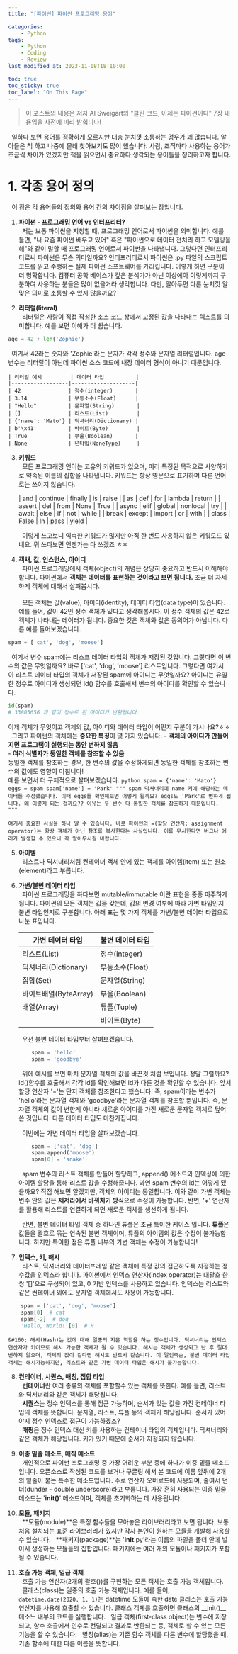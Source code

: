 ```yaml
---
title: "[파이썬] 파이썬 프로그래밍 용어"

categories:
    - Python
tags:
    - Python
    - Coding
    - Review
last_modified_at: 2023-11-08T18:10:00

toc: true
toc_sticky: true
toc_label: "On This Page"
---
```


> 이 포스트의 내용은 저자 Al Sweigart의 "클린 코드, 이제는 파이썬이다" 7장 내용임을 사전에 미리 밝힙니다!

&#160; 일하다 보면 용어를 정확하게 모르지만 대충 눈치껏 소통하는 경우가 꽤 많습니다. 알아들은 척 하고 나중에 몰래 찾아보기도 많이 했습니다. 사람, 조직마다 사용하는 용어가 조금씩 차이가 있겠지만 책을 읽으면서 중요하다 생각되는 용어들을
정리하고자 합니다.

# 1. 각종 용어 정의
&#160; 이 장은 각 용어들의 정의와 용어 간의 차이점을 살펴보는 장입니다. <br>

1. **파이썬 - 프로그래밍 언어 vs 인터프리터?**<br>
&#160; 저는 보통 파이썬을 지칭할 떄, 프로그래밍 언어로서 파이썬을 의미합니다. 예를 들면, "나 요즘 파이썬 배우고 있어" 혹은 "파이썬으로 데이터 전처리 하고 모델링을 해"와 같이 말할 때 프로그래밍 언어로서 파이썬을 나타냅니다. 그렇다면 
인터프리터로써 파이썬은 무슨 의미일까요? 인터프리터로서 파이썬은 .py 파일의 스크립트 코드를 읽고 수행하는 실제 파이썬 소프트웨어를 가리킵니다. 이렇게 하면 구분이 더 명확합니다. 컴퓨터 공학 베이스가 깊은 분석가가 아닌 이상에야
이렇게까지 구분하여 사용하는 분들은 많이 없을거라 생각합니다. 다만, 알아두면 다른 눈치껏 알맞은 의미로 소통할 수 있지 않을까요? 

2. **리터럴(literal)**<br>
&#160; 리터럴은 사람이 직접 작성한 소스 코드 상에서 고정된 값을 나타내는 텍스트를 의미합니다. 예를 보면 이해가 더 쉽습니다.
```python
age = 42 + len('Zophie')
```
&#160; 여기서 42라는 숫자와 'Zophie'라는 문자가 각각 정수와 문자열 리터럴입니다. age 변수는 리터럴이 아닌데 파이썬 소스 코드에 내장 데이터 형식이 아니기 때문입니다.<Br>

    | 리터럴 예시         | 데이터 타입          |
    |------------------|--------------------|
    | 42               | 정수(integer)       |
    | 3.14             | 부동소수(Float)      |
    | "Hello"          | 문자열(String)       |
    | []               | 리스트(List)         |
    | {'name': 'Mato'} | 딕셔너리(Dictionary) |
    | b'\x41'          | 바이트(Byte)         |
    | True             | 부울(Boolean)       |
    | None             | 넌타입(NoneType)     |

3. **키워드**<br>
&#160; 모든 프로그래밍 언어는 고유의 키워드가 있으며, 미리 특정된 목적으로 사양하기로 약속된 이름의 집합을 나타냅니다. 키워드는 항상 영문으로 표기하며 다른 언어로는 쓰이지 않습니다. 

    | and | continue | finally | is | raise |
    | as | def | for | lambda | return |
    | assert | del | from | None | True | 
    | async | elif | global | nonlocal | try |
    | await | else | if | not | while |
    | break | except | import | or | with |
    | class | False | In | pass | yield |

    &#160; 이렇게 쓰고보니 익숙한 키워드가 많지만 아직 한 번도 사용하지 않은 키워도드 있네요. 뭐 쓰다보면 언젠가는 다 쓰겠죠 ㅎㅎ

4. **객채, 값, 인스턴스, 아이디**<br>
&#160; 파이썬 프로그래밍에서 객체(object)의 개념은 상당히 중요하고 반드시 이해해야 합니다. 파이썬에서 **객체는 데이터를 표현하는 것이라고 보면 됩니다.** 조금 더 자세하게 객체에 대해서 살펴봅시다.<br><br>
&#160; 모든 객체는 값(value), 아이디(identity), 데이터 타입(data type)이 있습니다. 예를 들어, 값이 42인 정수 객체가 있다고 생각해봅시다. 이 정수 객체의 값은 42로 객체가 나타내는 데이터가 됩니다. 중요한 것은 객체와 값은 동의어가 아닙니다. 다른 예를 들어보겠습니다.
```python
spam = ['cat', 'dog', 'moose']
```
&#160; 여기서 변수 spam에는 리스크 데이터 타입의 객체가 저장된 것입니다. 그렇다면 이 변수의 값은 무엇일까요? 바로 ['cat', 'dog', 'moose'] 리스트입니다. 그렇다면 여기서 이 리스트 데이터 타입의 객체가 저장된 spam에 아이디는 무엇일까요?
아이디는 유일한 정수로 아이디가 생성되면 id() 함수를 호출해서 변수의 아이디를 확인할 수 있습니다. 
```python
id(spam)
# 33805656 과 같이 정수로 된 아이디가 반환됩니다.
```
이제 객체가 무엇이고 객체의 값, 아이디와 데이터 타입이 어떤지 구분이 가시나요?ㅎㅎ<br>
&#160; 그리고 파이썬의 객체에는 **중요한 특징**이 몇 가지 있습니다.
    - **객체의 아이디가 만들어지면 프로그램이 실행되는 동안 변하지 않음**<br>
    - **여러 식별자가 동일한 객체를 참조할 수 있음**<br>
     동일한 객체를 참조하는 경우, 한 변수의 값을 수정하게되면 동일한 객체를 참조하는 변수의 값에도 영향이 미칩니다!<br>
      예를 보면서 더 구체적으로 살펴보겠습니다.
    ```python
    spam = {'name': 'Mato'}
    eggs = spam
    spam['name'] = 'Park'
    """
    spam 딕셔너리에 name 키에 해당하는 데이터를 수정했습니다.
    이때 eggs를 확인해보면 어떻게 될까요? eggs도 'Park'로 변하게 됩니다. 왜 이렇게 되는 걸까요??
    이유는 두 변수 다 동일한 객체를 참조하기 때문입니다.
    """
    ```

    여기서 중요한 사실을 하나 알 수 있습니다. 바로 파이썬의 =(할당 연산자: assignment operator)는 항상 객체가 아닌 참조를 복사한다는 사실입니다. 이를 무시한다면 버그나 에러가 발생할 수 있으니 꼭 알아두시길 바랍니다. 

5. **아이템**<br>
&#160; 리스트나 딕셔너리처럼 컨테이너 객체 안에 있는 객체를 아이템(item) 또는 원소(element)라고 부릅니다.

6. **가변/불변 데이터 타입**<br>
&#160; 파이썬 프로그래밍을 하다보면 mutable/immutable 이란 표현을 종종 마주하게 됩니다. 파이썬의 모든 객체는 값을 갖는데, 값의 변경 여부에 따라 가변 타입인지 불변 타입인지로 구분합니다. 아래 표는 몇 가지 객체를 가변/불변 데이터 타입으로 나눈 표입니다.

    | 가변 데이터 타입         | 불변 데이터 타입       |
    |----------------------|--------------------|
    | 리스트(List)           | 정수(integer)       |
    | 딕셔너리(Dictionary)    | 부동소수(Float)      |
    | 집합(Set)              | 문자열(String)      |
    | 바이트배열(ByteArray)   | 부울(Boolean)        |
    | 배열(Array)            | 튜플(Tuple)         |
    |                       | 바이트(Byte)        |

    &#160; 우선 불변 데이터 타입부터 살펴보겠습니다. 
    ```python
        spam = 'hello'
        spam = 'goodbye'
    ```
    
    &#160; 위에 예시를 보면 마치 문자열 객체의 값을 바꾼것 처럼 보입니다. 정말 그럴까요? id()함수를 호출해서 각각 id를 확인해보면 id가 다른 것을 확인할 수 있습니다. 앞서 할당 연산자 '='는 단지 객체를 참조한다고 했습니다. 즉, spam이라는 변수가 'hello'라는 문자열 객체와 'goodbye'라는 문자열 객체를 참조할 뿐입니다. 즉, 문자열 객체의 값이 변한게 아니라 새로운 아이디를 가진 새로운 문자열 객체로 덮어쓴 것입니다. 다른 데이터 타입도 마찬가집니다. <br>

    &#160; 이번에는 가변 데이터 타입을 살펴보겠습니다.
    ```python
        spam = ['cat', 'dog']
        spam.append('moose')
        spam[0] = 'snake'
    ```

    &#160; spam 변수의 리스트 객체를 만들어 할당하고, append() 메소드와 인덱싱에 의한 아이템 할당을 통해 리스트 값을 수정해줍니다. 과연 spam 변수의 id는 어떻게 됐을까요? 직접 해보면 알겠지만, 객체의 아이디는 동일합니다. 이와 같이 가변 객체는 변수 안의 값은 **제저라에서 바꿔치기 방식**으로 수정이 가능합니다. 반면, '+' 연산자를 활용해 리스트를 연결하게 되면 새로운 객체를 생선하게 됩니다. <br>

    &#160; 반면, 불변 데이터 타입 객체 중 하나인 튜플은 조금 특이한 케이스 입니다. **튜플**은 값들을 괄호로 묶는 연속된 불변 객체이며, 튜플의 아이템의 값은 수정이 불가능합니다. 하지만 특이한 점은 튜플 내부의 가변 객체는 수정이 가능합니다!

7. **인덱스, 키, 해시**<br>
&#160; 리스트, 딕셔너리와 데이터프레임 같은 객체에 특정 값의 접근하도록 지정하는 정수값을 인덱스라 합니다. 파이썬에서 인덱스 연산자(index operator)는 대괄호 한 쌍 '[]'으로 구성되어 있고, 0 기반 인덱스를 사용하고 있습니다. 인덱스는 리스트와 같은 컨테이너 외에도 문자열 객체에서도 사용이 가능합니다.
```python
    spam = ['cat', 'dog', 'moose']
    spam[0]  # cat
    spam[-2]  # dog
    'Hello, World!'[0]  # H
```
    &#160; 해시(Hash)는 값에 대해 일종의 지문 역할을 하는 정수입니다. 딕셔너리는 인덱스 연산자가 키이므로 해시 가능한 객체가 될 수 있습니다. 해시는 객체가 생성되고 난 후 절대 변하지 않으며, 객체의 값이 같다면 해시도 반드시 같습니다. 이 말인즉슨, 불변 데이터 타입 객체는 해시가능하지만, 리스트와 같은 가변 데이터 타입은 해시가 불가능합니다.

8. **컨테이너, 시퀀스, 매칭, 집합 타입**<br>
&#160; **컨테이너**란 여러 종류의 객체를 포함할수 있는 객체를 뜻한다. 예를 들면, 리스트와 딕셔너리와 같은 객체가 해당됩니다.<br>
&#160; **시퀀스**는 정수 인덱스를 통해 접근 가능하며, 순서가 있는 값을 가진 컨테이너 타입의 객체를 뜻합니다. 문자열, 리스트, 튜플 등의 객체가 해당됩니다. 순서가 있어야지 정수 인덱스로 접근이 가능하겠죠?<br>
&#160; **매핑**은 정수 인덱스 대신 키를 사용하는 컨테이너 타입의 객체입니다. 딕셔너리와 같은 객체가 해당됩니다. 키가 있기 때문에 순서가 지정되지 않습니다. 

9. **이중 밑줄 메소드, 매직 메소드**<br>
&#160; 개인적으로 파이썬 프로그래밍 중 가장 어려운 부분 중에 하나가 이중 밑줄 메소드 입니다. 오픈소스로 작성된 코드를 보거나 구글링 해서 본 코드에 이름 앞뒤에 2개의 밑줄이 붙는 특수한 메소드입니다. 주로 연산자 오버로드에 사용되며, 줄여서 던더(dunder - double underscore)라고 부릅니다. 가장 흔히 사용되는 이중 밑줄 메소드는 '____init()____' 메소드이며, 객체를 초기화하는 데 사용됩니다.

10. **모듈, 패키지**<br>
&#160; **모듈(module)**은 특정 함수들을 모아놓은 라이브러리라고 보면 됩니다. 보통 처음 설치되는 표준 라이브러리가 있지만 각자 본인이 원하는 모듈을 개발해 사용할 수 있습니다.
&#160; **패키지(package)**는 '__init__.py'라는 이름의 파일을 폴더 안에 넣어서 생성하는 모듈들의 집합입니다. 패키지에는 여러 개의 모듈이나 패키지가 포함될 수 있습니다.

11. **호출 가능 객체, 일급 객체**<br>
&#160; 호출 가능 연산자(2개의 괄호())를 구현하는 모든 객체는 호출 가능 객체입니다. <br>
&#160; 클래스(class)는 일종의 호출 가능 객체입니다. 예를 들어, ```datetime.date(2020, 1, 1)```는 datetime 모듈에 속한 date 클래스는 호출 가능 연산자를 사용해 호출할 수 있습니다. 클래스 객체를 호출하면 클래스의 __init()__메소느 내부의 코드를 실행합니다.
&#160; 일급 객체(first-class object)는 변수에 저장되고, 함수 호출에서 인수로 전달되고 결과로 반환되는 등, 객체로 할 수 있는 모든 기능을 할 수 있습니다. 
&#160; 별칭(alias)는 기존 함수 객체를 다른 변수에 할당했을 때, 기존 함수에 대한 다른 이름을 뜻합니다. 